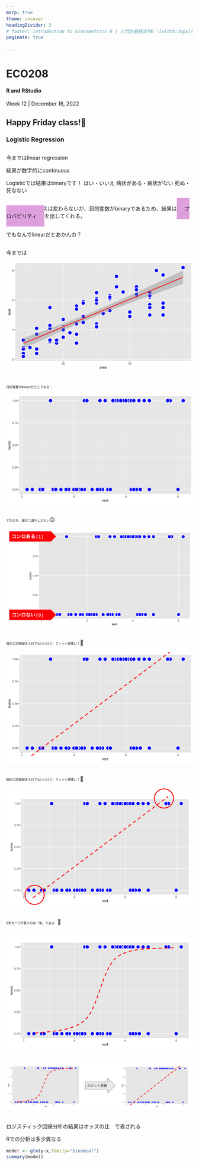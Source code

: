 ```yaml
---
marp: true
theme: uncover
headingDivider: 3
# footer: Introduction to Econometrics B | 入門計量経済学B ![width:30px](../images/yoh%20with%20globe.png)
paginate: true

---
```


<style>
.small {font-size:0.6em}
.medium {font-size:0.9em}
.large {font-size:2em}
.gray {padding:20px;background-color:whitesmoke;}
.plum {padding:20px;background-color:plum;}
</style>


# ECO208 

#### R and RStudio

Week 12 | December 16, 2022

## Happy Friday class!🥳

### Logistic Regression

##

今まではlinear regression

結果が数字的にcontinuous

Logisticでは結果はbinaryです！
はい・いいえ
病状がある・病状がない
死ぬ・死なない

##

基本的なプロセスは変わらないが、目的変数がbinaryであるため、結果は<span class=plum>プロバビリティ</span>を出してくれる。

##

でもなんでlinearだとあかんの？


##

今までは

![width:800](../images/w12%20rent%20area%20scatter.png)
##

<span class=small>目的変数がbinaryだとこうなる：</span>

![width:800](../images/w12%20rent%20konro%20scatter.png)

##
<span class=small>すなわち、値が二通りしかない</span>😌

![width:800](../images/w12%20rent%20konro%20scatter1.png)

##
<span class=small>強引に回帰線を入れてもいいけど、フィット感悪い！</span>🤔

![width:800](../images/w12%20rent%20konro%20scatter2.png)

##
<span class=small>強引に回帰線を入れてもいいけど、フィット感悪い！</span>🤔

![width:800](../images/w12%20rent%20konro%20scatter3.png)

##
<span class=small>S字カーブが表すのは「率」である　</span>🤔

![width:800](../images/w12%20rent%20konro%20scatter4.png)

##

![Alt text](../images/w12%20logit%20henkan.png)
##

ロジスティック回帰分析の結果はオッズの比　で表される


Rでの分析は多少異なる

```r
model <- glm(y~x,family="binomial")
summary(model)
```

